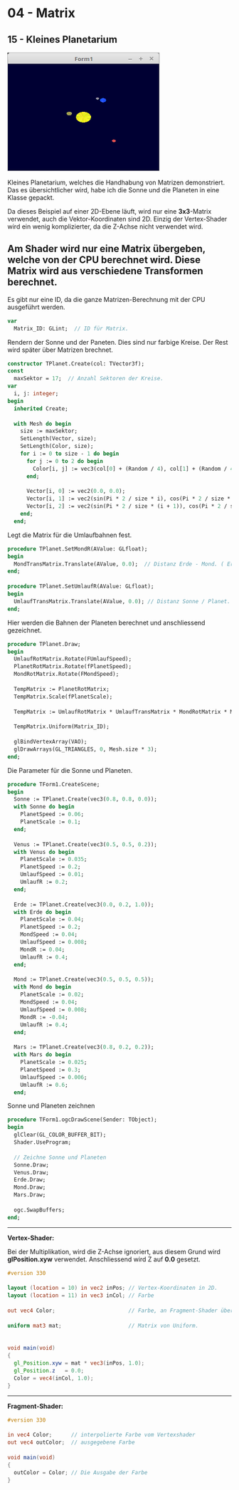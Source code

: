 # 04 - Matrix
## 15 - Kleines Planetarium

![image.png](image.png)

Kleines Planetarium, welches die Handhabung von Matrizen demonstriert.
Das es übersichtlicher wird, habe ich die Sonne und die Planeten in eine Klasse gepackt.

Da dieses Beispiel auf einer 2D-Ebene läuft, wird nur eine <b>3x3</b>-Matrix verwendet, auch die Vektor-Koordinaten sind 2D.
Einzig der Vertex-Shader wird ein wenig komplizierter, da die Z-Achse nicht verwendet wird.

Am Shader wird nur eine Matrix übergeben, welche von der CPU berechnet wird.
Diese Matrix wird aus verschiedene Transformen berechnet.
---
Es gibt nur eine ID, da die ganze Matrizen-Berechnung mit der CPU ausgeführt werden.

```pascal
var
  Matrix_ID: GLint;  // ID für Matrix.
```

Rendern der Sonne und der Paneten.
Dies sind nur farbige Kreise. Der Rest wird später über Matrizen brechnet.

```pascal
constructor TPlanet.Create(col: TVector3f);
const
  maxSektor = 17;  // Anzahl Sektoren der Kreise.
var
  i, j: integer;
begin
  inherited Create;

  with Mesh do begin
    size := maxSektor;
    SetLength(Vector, size);
    SetLength(Color, size);
    for i := 0 to size - 1 do begin
      for j := 0 to 2 do begin
        Color[i, j] := vec3(col[0] + (Random / 4), col[1] + (Random / 4), col[2] + (Random / 4));
      end;

      Vector[i, 0] := vec2(0.0, 0.0);
      Vector[i, 1] := vec2(sin(Pi * 2 / size * i), cos(Pi * 2 / size * i));
      Vector[i, 2] := vec2(sin(Pi * 2 / size * (i + 1)), cos(Pi * 2 / size * (i + 1)));
    end;
  end;
```

Legt die Matrix für die Umlaufbahnen fest.

```pascal
procedure TPlanet.SetMondR(AValue: GLfloat);
begin
  MondTransMatrix.Translate(AValue, 0.0);  // Distanz Erde - Mond. ( Erde Mond ist ein Doppelplanet )
end;

procedure TPlanet.SetUmlaufR(AValue: GLfloat);
begin
  UmlaufTransMatrix.Translate(AValue, 0.0); // Distanz Sonne / Planet.
end;
```

Hier werden die Bahnen der Planeten berechnet und anschliessend gezeichnet.

```pascal
procedure TPlanet.Draw;
begin
  UmlaufRotMatrix.Rotate(FUmlaufSpeed);
  PlanetRotMatrix.Rotate(fPlanetSpeed);
  MondRotMatrix.Rotate(FMondSpeed);

  TempMatrix := PlanetRotMatrix;
  TempMatrix.Scale(fPlanetScale);

  TempMatrix := UmlaufRotMatrix * UmlaufTransMatrix * MondRotMatrix * MondTransMatrix * TempMatrix;

  TempMatrix.Uniform(Matrix_ID);

  glBindVertexArray(VAO);
  glDrawArrays(GL_TRIANGLES, 0, Mesh.size * 3);
end;
```

Die Parameter für die Sonne und Planeten.

```pascal
procedure TForm1.CreateScene;
begin
  Sonne := TPlanet.Create(vec3(0.8, 0.8, 0.0));
  with Sonne do begin
    PlanetSpeed := 0.06;
    PlanetScale := 0.1;
  end;

  Venus := TPlanet.Create(vec3(0.5, 0.5, 0.2));
  with Venus do begin
    PlanetScale := 0.035;
    PlanetSpeed := 0.2;
    UmlaufSpeed := 0.01;
    UmlaufR := 0.2;
  end;

  Erde := TPlanet.Create(vec3(0.0, 0.2, 1.0));
  with Erde do begin
    PlanetScale := 0.04;
    PlanetSpeed := 0.2;
    MondSpeed := 0.04;
    UmlaufSpeed := 0.008;
    MondR := 0.04;
    UmlaufR := 0.4;
  end;

  Mond := TPlanet.Create(vec3(0.5, 0.5, 0.5));
  with Mond do begin
    PlanetScale := 0.02;
    MondSpeed := 0.04;
    UmlaufSpeed := 0.008;
    MondR := -0.04;
    UmlaufR := 0.4;
  end;

  Mars := TPlanet.Create(vec3(0.8, 0.2, 0.2));
  with Mars do begin
    PlanetScale := 0.025;
    PlanetSpeed := 0.3;
    UmlaufSpeed := 0.006;
    UmlaufR := 0.6;
  end;
```

Sonne und Planeten zeichnen

```pascal
procedure TForm1.ogcDrawScene(Sender: TObject);
begin
  glClear(GL_COLOR_BUFFER_BIT);
  Shader.UseProgram;

  // Zeichne Sonne und Planeten
  Sonne.Draw;
  Venus.Draw;
  Erde.Draw;
  Mond.Draw;
  Mars.Draw;

  ogc.SwapBuffers;
end;
```

---
<b>Vertex-Shader:</b>

Bei der Multiplikation, wird die Z-Achse ignoriert, aus diesem Grund wird <b>glPosition.xyw</b> verwendet.
Anschliessend wird Z auf <b>0.0</b> gesetzt.

```glsl
#version 330

layout (location = 10) in vec2 inPos; // Vertex-Koordinaten in 2D.
layout (location = 11) in vec3 inCol; // Farbe

out vec4 Color;                       // Farbe, an Fragment-Shader übergeben.

uniform mat3 mat;                     // Matrix von Uniform.


void main(void)
{
  gl_Position.xyw = mat * vec3(inPos, 1.0);
  gl_Position.z   = 0.0;
  Color = vec4(inCol, 1.0);
}

```

---
<b>Fragment-Shader:</b>

```glsl
#version 330

in vec4 Color;      // interpolierte Farbe vom Vertexshader
out vec4 outColor;  // ausgegebene Farbe

void main(void)
{
  outColor = Color; // Die Ausgabe der Farbe
}

```


